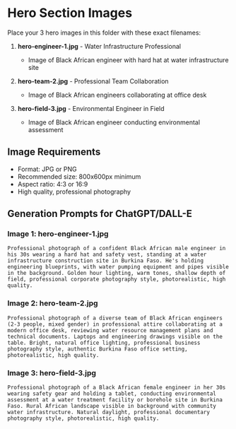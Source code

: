 # Hero Section Images

Place your 3 hero images in this folder with these exact filenames:

1. **hero-engineer-1.jpg** - Water Infrastructure Professional
   - Image of Black African engineer with hard hat at water infrastructure site

2. **hero-team-2.jpg** - Professional Team Collaboration
   - Image of Black African engineers collaborating at office desk

3. **hero-field-3.jpg** - Environmental Engineer in Field
   - Image of Black African engineer conducting environmental assessment

## Image Requirements
- Format: JPG or PNG
- Recommended size: 800x600px minimum
- Aspect ratio: 4:3 or 16:9
- High quality, professional photography

## Generation Prompts for ChatGPT/DALL-E

### Image 1: hero-engineer-1.jpg
```
Professional photograph of a confident Black African male engineer in his 30s wearing a hard hat and safety vest, standing at a water infrastructure construction site in Burkina Faso. He's holding engineering blueprints, with water pumping equipment and pipes visible in the background. Golden hour lighting, warm tones, shallow depth of field, professional corporate photography style, photorealistic, high quality.
```

### Image 2: hero-team-2.jpg
```
Professional photograph of a diverse team of Black African engineers (2-3 people, mixed gender) in professional attire collaborating at a modern office desk, reviewing water resource management plans and technical documents. Laptops and engineering drawings visible on the table. Bright, natural office lighting, professional business photography style, authentic Burkina Faso office setting, photorealistic, high quality.
```

### Image 3: hero-field-3.jpg
```
Professional photograph of a Black African female engineer in her 30s wearing safety gear and holding a tablet, conducting environmental assessment at a water treatment facility or borehole site in Burkina Faso. Rural African landscape visible in background with community water infrastructure. Natural daylight, professional documentary photography style, photorealistic, high quality.
```
